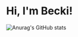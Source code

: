 
<h1> Hi, I'm Becki! </h1>




![Anurag's GitHub stats](https://github-readme-stats.vercel.app/api?username=Beckibuzz93&show_icons=true&theme=radical) <a href="https://github.com/Beckibuzz93/github-readme-stats">
